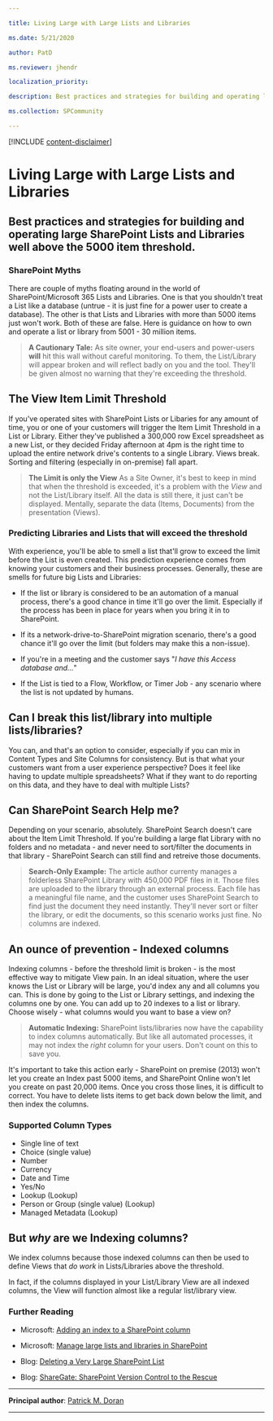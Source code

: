 ```yaml
---

title: Living Large with Large Lists and Libraries

ms.date: 5/21/2020

author: PatD

ms.reviewer: jhendr

localization_priority:

description: Best practices and strategies for building and operating large SharePoint Lists and Libraries well above the 5000 item threshold.

ms.collection: SPCommunity

---
```


  

[!INCLUDE [content-disclaimer](includes/content-disclaimer.md)]

  

# Living Large with Large Lists and Libraries

  

## Best practices and strategies for building and operating large SharePoint Lists and Libraries well above the 5000 item threshold.

  

### SharePoint Myths
There are couple of myths floating around in the world of SharePoint/Microsoft 365 Lists and Libraries. One is that you shouldn't treat a List like a database (untrue - it is just fine for a power user to create a database). The other is that Lists and Libraries with more than 5000 items just won't work. Both of these are false. Here is guidance on how to own and operate a list or library from 5001 - 30 million items.

  

>  **A Cautionary Tale:**
> As site owner, your end-users and power-users **will** hit this wall without careful monitoring. To them, the List/Library will appear broken and will reflect badly on you and the tool. They'll be given almost no warning that they're exceeding the threshold.

  

## The View Item Limit Threshold
If you've operated sites with SharePoint Lists or Libaries for any amount of time, you or one of your customers will trigger the Item Limit Threshold in a List or Library. Either they've published a 300,000 row Excel spreadsheet as a new List, or they decided Friday afternoon at 4pm is the right time to upload the entire network drive's contents to a single Library. Views break. Sorting and filtering (especially in on-premise) fall apart.

  

>  **The Limit is only the View**
> As a Site Owner, it's best to keep in mind that when the threshold is exceeded, it's a problem with the *View* and not the List/Library itself. All the data is still there, it just can't be displayed.  Mentally, separate the data (Items, Documents) from the presentation (Views).

  

### Predicting Libraries and Lists that will exceed the threshold

With experience, you'll be able to smell a list that'll grow to exceed the limit before the List is even created. This prediction experience comes from knowing your customers and their business processes. Generally, these are smells for future big Lists and Libraries:

* If the list or library is considered to be an automation of a manual process, there's a good chance in time it'll go over the limit. Especially if the process has been in place for years when you bring it in to SharePoint.

* If its a network-drive-to-SharePoint migration scenario, there's a good chance it'll go over the limit (but folders may make this a non-issue).

* If you're in a meeting and the customer says "*I have this Access database and...*"

* If the List is tied to a Flow, Workflow, or Timer Job - any scenario where the list is not updated by humans.

  
  

## Can I break this list/library into multiple lists/libraries?
You can, and that's an option to consider, especially if you can mix in Content Types and Site Columns for consistency. But is that what your customers want from a user experience perspective? Does it feel like having to update multiple spreadsheets? What if they want to do reporting on this data, and they have to deal with multiple Lists?

  

## Can SharePoint Search Help me?

Depending on your scenario, absolutely. SharePoint Search doesn't care about the Item Limit Threshold. If you're building a large flat Library with no folders and no metadata - and never need to sort/filter the documents in that library - SharePoint Search can still find and retreive those documents.

  

>  **Search-Only Example:**
> The article author currenty manages a folderless SharePoint Library with 450,000 PDF files in it. Those files are uploaded to the library through an external process. Each file has a meaningful file name, and the customer uses SharePoint Search to find just the document they need instantly. They'll never sort or filter the library, or edit the documents, so this scenario works just fine. No columns are indexed.

  
  
  

## An ounce of prevention - Indexed columns
Indexing columns - before the threshold limit is broken - is the most effective way to mitigate View pain. In an ideal situation, where the user knows the List or Library will be large, you'd index any and all columns you can. This is done by going to the List or Library settings, and indexing the columns one by one. You can add up to 20 indexes to a list or library. Choose wisely - what columns would you want to base a view on?

  
>  **Automatic Indexing:**
> SharePoint lists/libraries now have the capability to index columns automatically. But like all automated processes, it may not index the *right* column for your users.  Don't count on this to save you.

 
It's important to take this action early - SharePoint on premise (2013) won't let you create an Index past 5000 items, and SharePoint Online won't let you create on past 20,000 items. Once you cross those lines, it is difficult to correct. You have to delete lists items to get back down below the limit, and then index the columns.

  

### Supported Column Types
* Single line of text
* Choice (single value)
* Number
* Currency
* Date and Time
* Yes/No
* Lookup (Lookup)
* Person or Group (single value) (Lookup)
* Managed Metadata (Lookup)

  
  
  

## But *why* are we Indexing columns?
We index columns because those indexed columns can then be used to define Views that *do work* in Lists/Libraries above the threshold.

In fact, if the columns displayed in your List/Library View are all indexed columns, the View will function almost like a regular list/library view.



  
  
  
  
  
  

### Further Reading

  

* Microsoft: [Adding an index to a SharePoint column](https://support.microsoft.com/en-us/office/add-an-index-to-a-sharepoint-column-f3f00554-b7dc-44d1-a2ed-d477eac463b0)

* Microsoft: [Manage large lists and libraries in SharePoint](https://support.office.com/en-us/article/manage-large-lists-and-libraries-in-sharepoint-b8588dae-9387-48c2-9248-c24122f07c59)

* Blog: [Deleting a Very Large SharePoint List](https://sympmarc.com/2017/03/27/deleting-a-very-large-sharepoint-list/)

* Blog: [ShareGate: SharePoint Version Control to the Rescue](https://sharegate.com/blog/sharepoint-version-control)

  
  
  

---

  

**Principal author**: [Patrick M. Doran](http://www.linkedin.com/in/PatrickDoran)

  

---